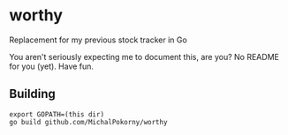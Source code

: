 # worthy
Replacement for my previous stock tracker in Go

You aren't seriously expecting me to document this, are you? No README for you (yet). Have fun.

## Building
```
export GOPATH=(this dir)
go build github.com/MichalPokorny/worthy
```
